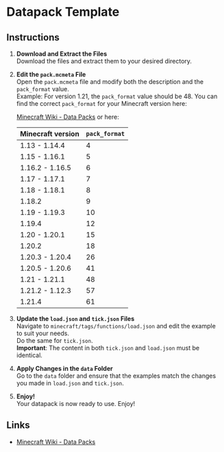 # Datapack Template

## Instructions

1. **Download and Extract the Files**  
   Download the files and extract them to your desired directory.

2. **Edit the `pack.mcmeta` File**  
   Open the `pack.mcmeta` file and modify both the description and the `pack_format` value.  
   Example: For version 1.21, the `pack_format` value should be 48. You can find the correct `pack_format` for your Minecraft version here:

   [Minecraft Wiki - Data Packs](https://minecraft.wiki/w/Data_pack#Pack_format)
   or here:

   | Minecraft version | `pack_format` |
   |-------------------|---------------|
   | 1.13 - 1.14.4     | 4             |
   | 1.15 - 1.16.1     | 5             |
   | 1.16.2 - 1.16.5   | 6             |
   | 1.17 - 1.17.1     | 7             |
   | 1.18 - 1.18.1     | 8             |
   | 1.18.2            | 9             |
   | 1.19 - 1.19.3     | 10            |
   | 1.19.4            | 12            |
   | 1.20 - 1.20.1     | 15            |
   | 1.20.2            | 18            |
   | 1.20.3 - 1.20.4   | 26            |
   | 1.20.5 - 1.20.6   | 41            |
   | 1.21 - 1.21.1	  | 48            |
   | 1.21.2 - 1.12.3   | 57            |
   | 1.21.4 ​           | 61            |


4. **Update the `load.json` and `tick.json` Files**  
   Navigate to `minecraft/tags/functions/load.json` and edit the example to suit your needs.  
   Do the same for `tick.json`.  
   **Important**: The content in both `tick.json` and `load.json` must be identical.

5. **Apply Changes in the `data` Folder**  
   Go to the `data` folder and ensure that the examples match the changes you made in `load.json` and `tick.json`.

6. **Enjoy!**  
   Your datapack is now ready to use. Enjoy!

## Links

- [Minecraft Wiki - Data Packs](https://minecraft.wiki/w/Data_pack#Pack_format)
